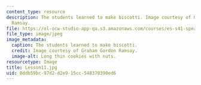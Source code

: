 ```yaml
---
content_type: resource
description: The students learned to make biscotti. Image courtesy of Graham Gordon
  Ramsay.
file: https://ol-ocw-studio-app-qa.s3.amazonaws.com/courses/es-s41-speak-italian-with-your-mouth-full-spring-2012/8ddb59bc97d2d2e915cc548370390ed6_Lesson11.jpg
file_type: image/jpeg
image_metadata:
  caption: The students learned to make biscotti.
  credit: Image courtesy of Graham Gordon Ramsay.
  image-alt: Long thin cookies with nuts.
resourcetype: Image
title: Lesson11.jpg
uid: 8ddb59bc-97d2-d2e9-15cc-548370390ed6
---
```

